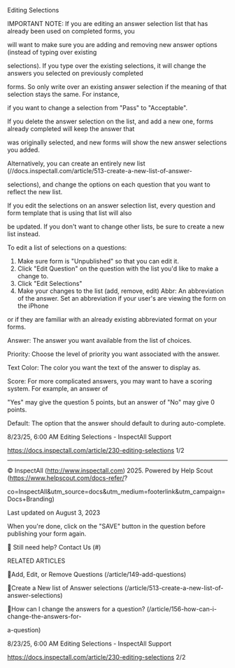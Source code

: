 Editing Selections

IMPORTANT NOTE:  If you are editing an answer selection list that has already been used on completed forms, you

will want to make sure you are adding and removing new answer options (instead of typing over existing

selections).  If you type over the existing selections, it will change the answers you selected on previously completed

forms.  So only write over an existing answer selection if the meaning of that selection stays the same. For instance,

if you want to change a selection from "Pass" to "Acceptable".

If you delete the answer selection on the list, and add a new one, forms already completed will keep the answer that

was originally selected, and new forms will show the new answer selections you added.

Alternatively, you can create an entirely new list (//docs.inspectall.com/article/513-create-a-new-list-of-answer-

selections), and change the options on each question that you want to reflect the new list.

If you edit the selections on an answer selection list, every question and form template that is using that list will also

be updated.  If you don't want to change other lists, be sure to create a new list instead.

To edit a list of selections on a questions:

1. Make sure form is "Unpublished" so that you can edit it.
2. Click "Edit Question" on the question with the list you'd like to make a change to.
3. Click "Edit Selections"
4. Make your changes to the list (add, remove, edit)
Abbr: An abbreviation of the answer. Set an abbreviation if your user's are viewing the form on the iPhone

or if they are familiar with an already existing abbreviated format on your forms.

Answer: The answer you want available from the list of choices.

Priority: Choose the level of priority you want associated with the answer.

Text Color: The color you want the text of the answer to display as.

Score: For more complicated answers, you may want to have a scoring system. For example, an answer of

"Yes" may give the question 5 points, but an answer of "No" may give 0 points.

Default: The option that the answer should default to during auto-complete.

8/23/25, 6:00 AM Editing Selections - InspectAll Support

https://docs.inspectall.com/article/230-editing-selections 1/2


---

© InspectAll (http://www.inspectall.com) 2025. Powered by Help Scout (https://www.helpscout.com/docs-refer/?

co=InspectAll&utm_source=docs&utm_medium=footerlink&utm_campaign=Docs+Branding)

Last updated on August 3, 2023

When you're done, click on the "SAVE" button in the question before publishing your form again.

 Still need help? Contact Us (#)

RELATED ARTICLES

Add, Edit, or Remove Questions (/article/149-add-questions)

Create a New list of Answer selections (/article/513-create-a-new-list-of-answer-selections)

How can I change the answers for a question? (/article/156-how-can-i-change-the-answers-for-

a-question)

8/23/25, 6:00 AM Editing Selections - InspectAll Support

https://docs.inspectall.com/article/230-editing-selections 2/2

